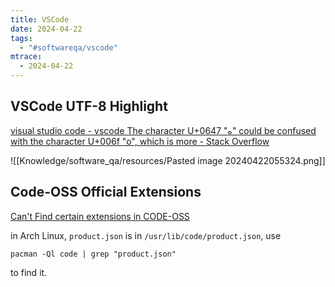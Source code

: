```yaml
---
title: VSCode
date: 2024-04-22
tags:
  - "#softwareqa/vscode"
mtrace:
  - 2024-04-22
---
```


## VSCode UTF-8 Highlight

[visual studio code - vscode The character U+0647 &quot;ه&quot; could be confused with the character U+006f &quot;o&quot;, which is more - Stack Overflow](https://stackoverflow.com/questions/70297324/vscode-the-character-u0647-%D9%87-could-be-confused-with-the-character-u006f-o)

![[Knowledge/software_qa/resources/Pasted image 20240422055324.png]]

## Code-OSS Official Extensions

[Can't Find certain extensions in CODE-OSS](https://stackoverflow.com/questions/64463768/cant-find-certain-extensions-in-code-ossopen-source-variant-of-visual-studio-c)

in Arch Linux, `product.json` is in `/usr/lib/code/product.json`, use

```shell
pacman -Ql code | grep "product.json"
```

to find it.